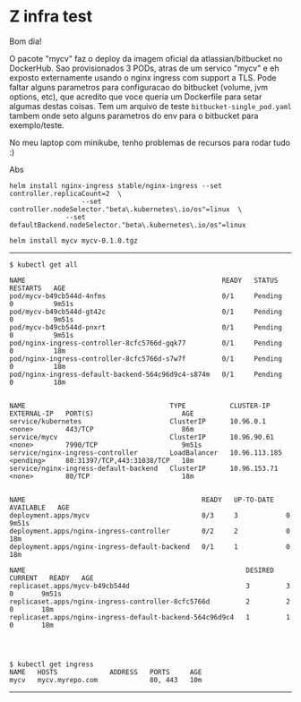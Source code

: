 # Z infra test

Bom dia!

O pacote "mycv" faz o deploy da imagem oficial da atlassian/bitbucket no DockerHub.
Sao provisionados 3 PODs, atras de um servico "mycv" e eh exposto externamente usando o nginx ingress com support a TLS.
Pode faltar alguns parametros para configuracao do bitbucket (volume, jvm options, etc), que acredito que voce queria um Dockerfile para setar algumas destas coisas.
Tem um arquivo de teste  `bitbucket-single_pod.yaml` tambem onde seto alguns parametros do env para o bitbucket para exemplo/teste.

No meu laptop com minikube, tenho problemas de recursos para rodar tudo :)

Abs

```
helm install nginx-ingress stable/nginx-ingress --set controller.replicaCount=2  \
                  --set controller.nodeSelector."beta\.kubernetes\.io/os"=linux  \
              --set defaultBackend.nodeSelector."beta\.kubernetes\.io/os"=linux
```


`helm install mycv mycv-0.1.0.tgz`


------------------------------------

```
$ kubectl get all

NAME                                                 READY   STATUS        RESTARTS   AGE
pod/mycv-b49cb544d-4nfms                             0/1     Pending       0          9m51s
pod/mycv-b49cb544d-gt42c                             0/1     Pending       0          9m51s
pod/mycv-b49cb544d-pnxrt                             0/1     Pending       0          9m51s
pod/nginx-ingress-controller-8cfc5766d-gqk77         0/1     Pending       0          18m
pod/nginx-ingress-controller-8cfc5766d-s7w7f         0/1     Pending       0          18m
pod/nginx-ingress-default-backend-564c96d9c4-s874m   0/1     Pending       0          18m


NAME                                    TYPE           CLUSTER-IP      EXTERNAL-IP   PORT(S)                      AGE
service/kubernetes                      ClusterIP      10.96.0.1       <none>        443/TCP                      86m
service/mycv                            ClusterIP      10.96.90.61     <none>        7990/TCP                     9m51s
service/nginx-ingress-controller        LoadBalancer   10.96.113.185   <pending>     80:31397/TCP,443:31038/TCP   18m
service/nginx-ingress-default-backend   ClusterIP      10.96.153.71    <none>        80/TCP                       18m


NAME                                            READY   UP-TO-DATE   AVAILABLE   AGE
deployment.apps/mycv                            0/3     3            0           9m51s
deployment.apps/nginx-ingress-controller        0/2     2            0           18m
deployment.apps/nginx-ingress-default-backend   0/1     1            0           18m

NAME                                                       DESIRED   CURRENT   READY   AGE
replicaset.apps/mycv-b49cb544d                             3         3         0       9m51s
replicaset.apps/nginx-ingress-controller-8cfc5766d         2         2         0       18m
replicaset.apps/nginx-ingress-default-backend-564c96d9c4   1         1         0       18m




$ kubectl get ingress
NAME   HOSTS             ADDRESS   PORTS     AGE
mycv   mycv.myrepo.com             80, 443   10m
```

------------------------------------
